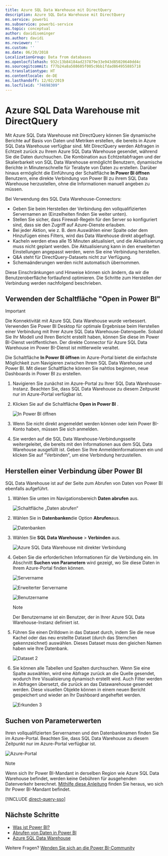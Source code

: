 ```yaml
---
title: Azure SQL Data Warehouse mit DirectQuery
description: Azure SQL Data Warehouse mit DirectQuery
ms.service: powerbi
ms.subservice: powerbi-service
ms.topic: conceptual
author: davidiseminger
ms.author: davidi
ms.reviewer: ''
ms.custom: ''
ms.date: 06/20/2018
LocalizationGroup: Data from databases
ms.openlocfilehash: 932c13b84184ad237879e33e943d85020640dd4c
ms.sourcegitcommit: f77b24a8a588605f005c9bb1fdad864955885718
ms.translationtype: HT
ms.contentlocale: de-DE
ms.lasthandoff: 12/02/2019
ms.locfileid: "74698309"
---
```

# <a name="azure-sql-data-warehouse-with-directquery"></a>Azure SQL Data Warehouse mit DirectQuery

Mit Azure SQL Data Warehouse mit DirectQuery können Sie dynamische Berichte auf Basis von Daten und Metriken erstellen, die bereits in Azure SQL Data Warehouse verfügbar sind. Mit DirectQuery werden Abfragen in Echtzeit zurück zu Ihrem Azure SQL Data Warehouse gesendet, während Sie die Daten durchsuchen. Die Kombination aus Echtzeitabfragen und der Skalierbarkeit von SQL Data Warehouse ermöglicht Benutzern, dynamische Berichte in Minutenschnelle für Terabyte von Daten zu erstellen. Darüber hinaus ermöglicht die Einführung der Schaltfläche **In Power BI öffnen** Benutzern, eine direkte Verbindung von Power BI zu ihrem SQL Data Warehouse herzustellen, ohne die Informationen manuell angeben zu müssen.

Bei Verwendung des SQL Data Warehouse-Connectors:

* Geben Sie beim Herstellen der Verbindung den vollqualifizierten Servernamen an (Einzelheiten finden Sie weiter unten).
* Stellen Sie sicher, dass Firewall-Regeln für den Server so konfiguriert sind, dass sie den Zugriff auf Azure-Dienste erlauben.
* Bei jeder Aktion, wie z. B. dem Auswählen einer Spalte oder dem Hinzufügen eines Filters, wird das Data Warehouse direkt abgefragt.
* Kacheln werden etwa alle 15 Minuten aktualisiert, und die Aktualisierung muss nicht geplant werden.  Die Aktualisierung kann in den erweiterten Einstellungen angepasst werden, wenn Sie eine Verbindung herstellen.
* Q&A steht für DirectQuery-Datasets nicht zur Verfügung.
* Schemaänderungen werden nicht automatisch übernommen.

Diese Einschränkungen und Hinweise können sich ändern, da wir die Benutzeroberfläche fortlaufend optimieren. Die Schritte zum Herstellen der Verbindung werden nachfolgend beschrieben.

## <a name="using-the-open-in-power-bi-button"></a>Verwenden der Schaltfläche "Open in Power BI"

> [!Important]
> Die Konnektivität mit Azure SQL Data Warehouse wurde verbessert.  Verwenden Sie Power BI Desktop für optimale Ergebnisse beim Herstellen einer Verbindung mit Ihrer Azure SQL Data Warehouse-Datenquelle.  Sobald Sie Ihr Modell und Ihren Bericht erstellt haben, können Sie diese im Power BI-Dienst veröffentlichen.  Der direkte Connector für Azure SQL Data Warehouse im Power BI-Dienst ist mittlerweile veraltet.

Die Schaltfläche **In Power BI öffnen** im Azure-Portal bietet die einfachste Möglichkeit zum Navigieren zwischen Ihrem SQL Data Warehouse und Power BI. Mit dieser Schaltfläche können Sie nahtlos beginnen, neue Dashboards in Power BI zu erstellen.

1. Navigieren Sie zunächst im Azure-Portal zu Ihrer SQL Data Warehouse-Instanz. Beachten Sie, dass SQL Data Warehouse zu diesem Zeitpunkt nur im Azure-Portal verfügbar ist.

2. Klicken Sie auf die Schaltfläche **Open in Power BI** .

    ![In Power BI öffnen](media/service-azure-sql-data-warehouse-with-direct-connect/openinpowerbi.png)

3. Wenn Sie nicht direkt angemeldet werden können oder kein Power BI-Konto haben, müssen Sie sich anmelden.

4. Sie werden auf die SQL Data Warehouse-Verbindungsseite weitergeleitet, die bereits mit den Informationen aus dem SQL Data Warehouse ausgefüllt ist. Geben Sie Ihre Anmeldeinformationen ein und klicken Sie auf "Verbinden", um eine Verbindung herzustellen.

## <a name="connecting-through-power-bi"></a>Herstellen einer Verbindung über Power BI

SQL Data Warehouse ist auf der Seite zum Abrufen von Daten von Power BI ebenfalls aufgeführt. 

1. Wählen Sie unten im Navigationsbereich **Daten abrufen** aus.  

    ![Schaltfläche „Daten abrufen“](media/service-azure-sql-data-warehouse-with-direct-connect/getdatabutton.png)

2. Wählen Sie in **Datenbanken**die Option **Abrufen**aus.

    ![Datenbanken](media/service-azure-sql-data-warehouse-with-direct-connect/databases.png)

3. Wählen Sie **SQL Data Warehouse** \> **Verbinden** aus.

    ![Azure SQL Data Warehouse mit direkter Verbindung](media/service-azure-sql-data-warehouse-with-direct-connect/azuresqldatawarehouseconnect.png)

4. Geben Sie die erforderlichen Informationen für die Verbindung ein. Im Abschnitt **Suchen von Parametern** wird gezeigt, wo Sie diese Daten in Ihrem Azure-Portal finden können.

    ![Servername](media/service-azure-sql-data-warehouse-with-direct-connect/servername.png)

    ![Erweiterter Servername](media/service-azure-sql-data-warehouse-with-direct-connect/servernamewithadvanced.png)

    ![Benutzername](media/service-azure-sql-data-warehouse-with-direct-connect/username.png)

   > [!NOTE]
   > Der Benutzername ist ein Benutzer, der in Ihrer Azure SQL Data Warehouse-Instanz definiert ist.

5. Führen Sie einen Drilldown in das Dataset durch, indem Sie die neue Kachel oder das neu erstellte Dataset (durch das Sternchen gekennzeichnet) auswählen. Dieses Dataset muss den gleichen Namen haben wie Ihre Datenbank.

    ![Dataset 2](media/service-azure-sql-data-warehouse-with-direct-connect/dataset2.png)

6. Sie können alle Tabellen und Spalten durchsuchen. Wenn Sie eine Spalte auswählen, wird eine Abfrage zurück an die Quelle gesendet, wodurch Ihre Visualisierung dynamisch erstellt wird. Auch Filter werden in Abfragen übersetzt, die zurück an das Datawarehouse gesendet werden. Diese visuellen Objekte können in einem neuen Bericht gespeichert und wieder an Ihr Dashboard angeheftet werden.

    ![Erkunden 3](media/service-azure-sql-data-warehouse-with-direct-connect/explore3.png)

## <a name="finding-parameter-values"></a>Suchen von Parameterwerten

Ihren vollqualifizierten Servernamen und den Datenbanknamen finden Sie im Azure-Portal. Beachten Sie, dass SQL Data Warehouse zu diesem Zeitpunkt nur im Azure-Portal verfügbar ist.

![Azure-Portal](media/service-azure-sql-data-warehouse-with-direct-connect/azureportal.png)

> [!NOTE]
> Wenn sich Ihr Power BI-Mandant in derselben Region wie Azure SQL Data Warehouse befindet, werden keine Gebühren für ausgehenden Datenverkehr berechnet. [Mithilfe diese Anleitung](https://docs.microsoft.com/power-bi/service-admin-where-is-my-tenant-located) finden Sie heraus, wo sich Ihr Power BI-Mandant befindet.

[!INCLUDE [direct-query-sso](includes/direct-query-sso.md)]

## <a name="next-steps"></a>Nächste Schritte

* [Was ist Power BI?](fundamentals/power-bi-overview.md)  
* [Abrufen von Daten in Power BI](service-get-data.md)  
* [Azure SQL Data Warehouse](/azure/sql-data-warehouse/sql-data-warehouse-overview-what-is/)

Weitere Fragen? [Wenden Sie sich an die Power BI-Community](https://community.powerbi.com/)
